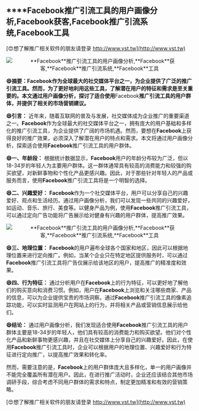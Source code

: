 ## ****Facebook**推广引流工具的用户画像分析,**Facebook**获客,**Facebook**推广引流系统,**Facebook**工具**

[😍想了解推广相关软件的朋友请登录 http://www.vst.tw](http://www.vst.tw)

 <center><img src="https://vst.tw/MP4/tuiguang/png/1.png" alt="**Facebook**推广引流工具的用户画像分析,**Facebook**获客,**Facebook**推广引流系统,**Facebook**工具"></center>

**😄摘要：**Facebook**作为全球最大的社交媒体平台之一，为企业提供了广泛的推广引流工具。然而，为了更好地利用这些工具，了解潜在用户的特征和需求是至关重要的。本文通过用户画像分析，探讨了适合使用**Facebook**推广引流工具的用户群体，并提供了相关的市场营销建议。**

**😄引言：**
近年来，随着互联网的普及与发展，社交媒体成为企业推广的重要渠道之一。**Facebook**作为全球最大的社交媒体平台之一，拥有庞大的用户基础和多样化的推广引流工具，为企业提供了广阔的市场机遇。然而，要想在**Facebook**上获得良好的推广效果，必须深入了解潜在用户的特点和需求。本文将通过用户画像分析，探索适合使用**Facebook**推广引流工具的用户群体。

**😄一、年龄段：**
根据统计数据显示，**Facebook**用户的年龄分布较为广泛，但以18-34岁的年轻人为主要用户群体。这一群体通常具有较高的消费能力和较强的购买欲望，对新鲜事物和个性化产品更感兴趣。因此，对于那些针对年轻人的产品或服务而言，使用**Facebook**推广引流工具将是一个明智的选择。

**😄二、兴趣爱好：**
**Facebook**作为一个社交媒体平台，用户可以分享自己的兴趣爱好、观点和生活经历。通过用户画像分析，我们可以发现一些共同的兴趣爱好，如运动、音乐、旅行、美食等。以健身产品为例，使用**Facebook**推广引流工具，可以通过定向广告功能将广告展示给对健身有兴趣的用户群体，提高推广效果。

 <center><img src="https://vst.tw/MP4/tuiguang/png/4.png" alt="**Facebook**推广引流工具的用户画像分析,**Facebook**获客,**Facebook**推广引流系统,**Facebook**工具"></center>

**😄三、地理位置：**
**Facebook**的用户遍布全球各个国家和地区，因此可以根据地理位置来进行定向推广。例如，当某个企业只在特定地区提供服务时，可以通过**Facebook**推广引流工具将广告仅展示给该地区的用户，提高推广的精准度和效果。

**😄四、行为特征：**
通过分析用户在**Facebook**上的行为特征，可以更好地了解他们的购买意向和消费习惯。例如，用户在**Facebook**上浏览和关注哪些商家、产品的信息，可以为企业提供宝贵的市场洞察。通过**Facebook**推广引流工具的像素追踪功能，可以实时监测用户在网站上的行为，并将相关产品或营销信息展示给他们。

**😄结论：**
通过用户画像分析，我们发现适合使用**Facebook**推广引流工具的用户群体主要是18-34岁的年轻人，他们具有较高的消费能力和购买欲望。他们对个性化产品和新鲜事物更感兴趣，并且在社交媒体上分享自己的兴趣爱好。因此，在使用**Facebook**推广引流工具时，企业可以根据用户的地理位置、兴趣爱好和行为特征进行定向推广，以提高推广效果和转化率。

然而，需要注意的是，**Facebook**上的用户群体庞大且多样化，单一的用户画像并不能完全覆盖所有潜在用户。因此，在进行推广活动时，企业还应该结合其他市场调研手段，综合考虑不同用户群体的需求和特点，制定更加精准和有效的营销策略。

[😍想了解推广相关软件的朋友请登录 http://www.vst.tw](http://www.vst.tw)



